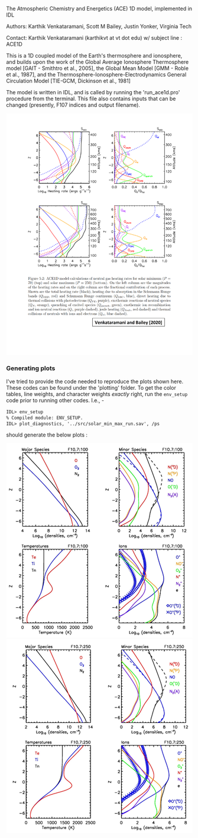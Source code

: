 The Atmospheric Chemistry and Energetics (ACE) 1D model, implemented in IDL

Authors: Karthik Venkataramani, Scott M Bailey, Justin Yonker, Virginia Tech

Contact: Karthik Venkataramani (karthikvt at vt dot edu) w/ subject line : ACE1D


This is a 1D coupled model of the Earth's thermosphere and ionosphere, and builds upon the work of the Global Average Ionosphere Thermosphere model [GAIT - Smithtro et al., 2005], the Global Mean Model [GMM - Roble et al., 1987], and the Thermosphere-Ionosphere-Electrodynamics General Circulation Model [TIE-GCM, Dickinson et al., 1981]

The model is written in IDL, and is called by running the 'run_ace1d.pro' procedure from the terminal. This file also contains inputs that can be changed (presently, F107 indices and output filename).

![ACE1D Modeled thermospheric/ionospheric heating terms](heating_terms.png)

### Generating plots
I've tried to provide the code needed to reproduce the plots shown here. These codes can be found under the 'plotting' folder. To get the color tables, line weights, and character weights *exactly* right, run the `env_setup` code prior to running other codes. I.e., -

```
IDL> env_setup
% Compiled module: ENV_SETUP.
IDL> plot_diagnostics, '../src/solar_min_max_run.sav', /ps
```
should generate the below plots : 

![Diagnostic plot, F10.7=100](diagnostic_plot_100_245914617586.jpg)
![Diagnostic plot, F10.7=250](diagnostic_plot_250_245914617586.jpg)
